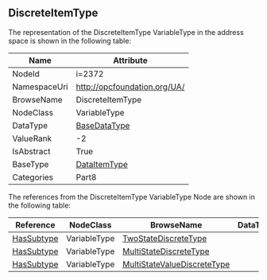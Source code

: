<!-- objecttype -->
## DiscreteItemType
  
<!-- end of text -->
The representation of the DiscreteItemType VariableType in the address space is shown in the following table:  

|Name|Attribute|
|---|---|
|NodeId|i=2372|
|NamespaceUri|http://opcfoundation.org/UA/|
|BrowseName|DiscreteItemType|
|NodeClass|VariableType|
|DataType|[BaseDataType](../../../Part3/DataTypes/BaseDataType/readme.md)|
|ValueRank|-2|
|IsAbstract|True|
|BaseType|[DataItemType](../../../Part8/VariableTypes/DataItemType/readme.md)|
|Categories|Part8|

The references from the DiscreteItemType VariableType Node are shown in the following table:  

|Reference|NodeClass|BrowseName|DataType|TypeDefinition|ModellingRule|
|---|---|---|---|---|---|
|[HasSubtype](../../../Part3/ReferenceTypes/HasSubtype/readme.md)|VariableType|[TwoStateDiscreteType](#TwoStateDiscreteType)||||
|[HasSubtype](../../../Part3/ReferenceTypes/HasSubtype/readme.md)|VariableType|[MultiStateDiscreteType](#MultiStateDiscreteType)||||
|[HasSubtype](../../../Part3/ReferenceTypes/HasSubtype/readme.md)|VariableType|[MultiStateValueDiscreteType](#MultiStateValueDiscreteType)||||


